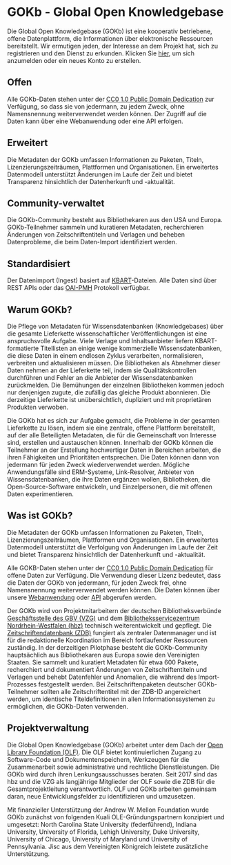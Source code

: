 # GOKb - Global Open Knowledgebase

Die Global Open Knowledgebase (GOKb) ist eine kooperativ betriebene, offene Datenplattform, 
die Informationen über elektronische Ressourcen bereitstellt. Wir ermutigen jeden, 
der Interesse an dem Projekt hat, sich zu registrieren und den Dienst zu erkunden. Klicken Sie 
[hier](https://gokb.org/gokb-ui/ "Login / Register"), um sich anzumelden oder ein neues Konto zu erstellen.

## Offen

Alle GOKb-Daten stehen unter der [CC0 1.0 Public Domain Dedication](https://creativecommons.org/publicdomain/zero/1.0/ "CC0 1.0 Public Domain Dedication") zur Verfügung, so dass sie von jedermann, zu jedem Zweck, ohne Namensnennung weiterverwendet werden können. Der Zugriff auf die Daten kann über eine Webanwendung oder eine API erfolgen.

## Erweitert

Die Metadaten der GOKb umfassen Informationen zu Paketen, Titeln, Lizenzierungszeiträumen, Plattformen und Organisationen. Ein erweitertes Datenmodell unterstützt Änderungen im Laufe der Zeit und bietet Transparenz hinsichtlich der Datenherkunft und -aktualität.

## Community-verwaltet

Die GOKb-Community besteht aus Bibliothekaren aus den USA und Europa. GOKb-Teilnehmer sammeln und kuratieren Metadaten, recherchieren Änderungen von Zeitschriftentiteln und Verlagen und beheben Datenprobleme, die beim Daten-Import identifiziert werden.

## Standardisiert

Der Datenimport (Ingest) basiert auf [KBART](https://www.niso.org/standards-committees/kbart "KBART")-Dateien. Alle Daten sind über REST APIs oder das [OAI-PMH](https://www.openarchives.org/pmh/ "OAI-PMH") Protokoll verfügbar.

## Warum GOKb?

Die Pflege von Metadaten für Wissensdatenbanken (Knowledgebases) über die gesamte Lieferkette wissenschaftlicher Veröffentlichungen ist eine anspruchsvolle Aufgabe. Viele Verlage und Inhaltsanbieter liefern KBART-formatierte Titellisten an einige wenige kommerzielle Wissensdatenbanken, die diese Daten in einem endlosen Zyklus verarbeiten, normalisieren, verbreiten und aktualisieren müssen. Die Bibliotheken als Abnehmer dieser Daten nehmen an der Lieferkette teil, indem sie Qualitätskontrollen durchführen und Fehler an die Anbieter der Wissensdatenbanken zurückmelden. Die Bemühungen der einzelnen Bibliotheken kommen jedoch nur denjenigen zugute, die zufällig das gleiche Produkt abonnieren. Die derzeitige Lieferkette ist unübersichtlich, dupliziert und mit proprietären Produkten verwoben.

Die GOKb hat es sich zur Aufgabe gemacht, die Probleme in der gesamten Lieferkette zu lösen, indem sie eine zentrale, offene Plattform bereitstellt, auf der alle Beteiligten Metadaten, die für die Gemeinschaft von Interesse sind, erstellen und austauschen können. Innerhalb der GOKb können die Teilnehmer an der Erstellung hochwertiger Daten in Bereichen arbeiten, die ihren Fähigkeiten und Prioritäten entsprechen. Die Daten können dann von jedermann für jeden Zweck wiederverwendet werden. Mögliche Anwendungsfälle sind ERM-Systeme, Link-Resolver, Anbieter von Wissensdatenbanken, die ihre Daten ergänzen wollen, Bibliotheken, die Open-Source-Software entwickeln, und Einzelpersonen, die mit offenen Daten experimentieren.

## Was ist GOKb?

Die Metadaten der GOKb umfassen Informationen zu Paketen, Titeln, Lizenzierungszeiträumen, Plattformen und Organisationen. Ein erweitertes Datenmodell unterstützt die Verfolgung von Änderungen im Laufe der Zeit und bietet Transparenz hinsichtlich der Datenherkunft und -aktualität.

Alle GOKB-Daten stehen unter der [CC0 1.0 Public Domain Dedication](https://creativecommons.org/publicdomain/zero/1.0/ "CC0 1.0 Public Domain Dedication") für offene Daten zur Verfügung. Die Verwendung dieser Lizenz bedeutet, dass die Daten der GOKb von jedermann, für jeden Zweck frei, ohne Namensnennung weiterverwendet werden können. Die Daten können über unsere [Webanwendung](http://gokb.org/gokb/ "Webanwendung") oder [API](https://github.com/openlibraryenvironment/gokb/wiki/API "API") abgerufen werden.

Der GOKb wird von Projektmitarbeitern der deutschen Bibliotheksverbünde [Geschäftsstelle des GBV (VZG)](https://www.gbv.de/Verbundzentrale-en?set_language=de "Geschäftsstelle des GBV (VZG)") und dem [Bibliotheksservicezentrum Nordrhein-Westfalen (hbz)](https://www.hbz-nrw.de/ "Bibliotheksservicezentrum Nordrhein-Westfalen (hbz)") technisch weiterentwickelt und gepflegt. Die [Zeitschriftendatenbank (ZDB)](https://zdb-katalog.de/imprint.xhtml#aboutus "Zeitschriftendatenbank (ZDB)") fungiert als zentraler Datenmanager und ist für die redaktionelle Koordination im Bereich fortlaufender Ressourcen zuständig. In der derzeitigen Pilotphase besteht die GOKb-Community hauptsächlich aus Bibliothekaren aus Europa sowie den Vereinigten Staaten. Sie sammelt und kuratiert Metadaten für etwa 600 Pakete, recherchiert und dokumentiert Änderungen von Zeitschriftentiteln und Verlagen und behebt Datenfehler und Anomalien, die während des Import-Prozesses festgestellt werden. Bei Zeitschriftenpaketen deutscher GOKb-Teilnehmer sollten alle Zeitschriftentitel mit der ZDB-ID angereichert werden, um identische Titeldefinitionen in allen Informationssystemen zu ermöglichen, die GOKb-Daten verwenden.

## Projektverwaltung

Die Global Open Knowledgebase (GOKb) arbeitet unter dem Dach der [Open Library Foundation (OLF)](https://openlibraryfoundation.org/ "Open Library Foundation (OLF)"). Die OLF bietet kontinuierlichen Zugang zu Software-Code und Dokumentenspeichern, Werkzeugen für die Zusammenarbeit sowie administrative und rechtliche Dienstleistungen. Die GOKb wird durch ihren Lenkungsausschusses beraten. Seit 2017 sind das hbz und die VZG als langjährige Mitglieder der OLF sowie die ZDB für die Gesamtprojektleitung verantwortlich. OLF und GOKb arbeiten gemeinsam daran, neue Entwicklungsfelder zu identifizieren und umzusetzen.

Mit finanzieller Unterstützung der Andrew W. Mellon Foundation wurde GOKb zunächst von folgenden Kuali OLE-Gründungspartnern konzipiert und umgesetzt: North Carolina State University (federführend), Indiana University, University of Florida, Lehigh University, Duke University, University of Chicago, University of Maryland und University of Pennsylvania. Jisc aus dem Vereinigten Königreich leistete zusätzliche Unterstützung.
